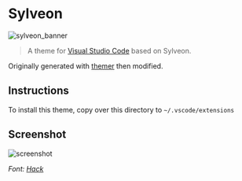 # Sylveon

![sylveon_banner](https://user-images.githubusercontent.com/4167938/78396325-b5b5c700-75de-11ea-8a45-338c94f78f32.png)

> A theme for [Visual Studio Code](http://code.visualstudio.com) based on Sylveon.

Originally generated with [themer](https://themer.dev/) then modified.

## Instructions

To install this theme, copy over this directory to `~/.vscode/extensions`

## Screenshot

![screenshot](https://user-images.githubusercontent.com/4167938/78609493-5233cf80-7852-11ea-898c-297815b62829.png)

*Font: [Hack](https://github.com/source-foundry/Hack)*
